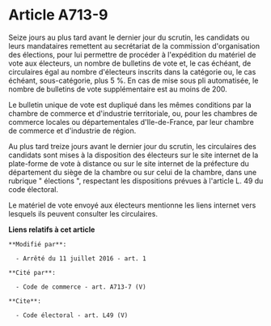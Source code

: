 # Article A713-9

Seize jours au plus tard avant le dernier jour du scrutin, les candidats ou leurs mandataires remettent au secrétariat de la
commission d'organisation des élections, pour lui permettre de procéder à l'expédition du matériel de vote aux électeurs, un
nombre de bulletins de vote et, le cas échéant, de circulaires égal au nombre d'électeurs inscrits dans la catégorie ou, le
cas échéant, sous-catégorie, plus 5 %. En cas de mise sous pli automatisée, le nombre de bulletins de vote supplémentaire est
au moins de 200. 

Le bulletin unique de vote est dupliqué dans les mêmes conditions par la chambre de commerce et d'industrie territoriale, ou,
pour les chambres de commerce locales ou départementales d'Ile-de-France, par leur chambre de commerce et d'industrie de
région. 

Au plus tard treize jours avant le dernier jour du scrutin, les circulaires des candidats sont mises à la disposition des
électeurs sur le site internet de la plate-forme de vote à distance ou sur le site internet de la préfecture du département
du siège de la chambre ou sur celui de la chambre, dans une rubrique " élections ", respectant les dispositions prévues à
l'article L. 49 du code électoral. 

Le matériel de vote envoyé aux électeurs mentionne les liens internet vers lesquels ils peuvent consulter les circulaires.

**Liens relatifs à cet article**

	**Modifié par**:

	  - Arrêté du 11 juillet 2016 - art. 1

	**Cité par**:

	  - Code de commerce - art. A713-7 (V)

	**Cite**:

	  - Code électoral - art. L49 (V)
